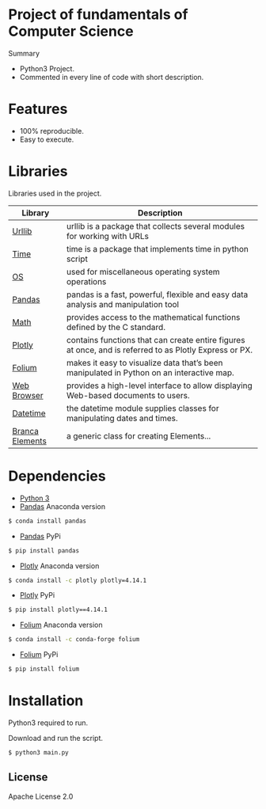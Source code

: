 # Project of fundamentals of Computer Science

Summary

  - Python3 Project.
  - Commented in every line of code with short description.

# Features
  - 100% reproducible.
  - Easy to execute.
 

# Libraries

Libraries used in the project.

| Library | Description |
| ------ | ------ |
| [Urllib] | urllib is a package that collects several modules for working with URLs |
| [Time] | time is a package that implements time in python script |
| [OS] | used for miscellaneous operating system operations |
| [Pandas] | pandas is a fast, powerful, flexible and easy data analysis and manipulation tool |
| [Math] | provides access to the mathematical functions defined by the C standard. |
| [Plotly] | contains functions that can create entire figures at once, and is referred to as Plotly Express or PX. |
| [Folium] | makes it easy to visualize data that’s been manipulated in Python on an interactive map. |
| [Web Browser] | provides a high-level interface to allow displaying Web-based documents to users. |
| [Datetime] | the datetime module supplies classes for manipulating dates and times. |
| [Branca Elements] | a generic class for creating Elements... |


# Dependencies
- [Python 3][Python 3]
- [Pandas][Pandas] Anaconda version
```sh
$ conda install pandas
```
- [Pandas][Pandas] PyPi
```sh
$ pip install pandas
```
- [Plotly][Plotly] Anaconda version
```sh
$ conda install -c plotly plotly=4.14.1
```
- [Plotly][Plotly] PyPi
```sh
$ pip install plotly==4.14.1
```
- [Folium][Folium]  Anaconda version
```sh
$ conda install -c conda-forge folium
```
- [Folium][Folium] PyPi
```sh
$ pip install folium
```

# Installation

Python3 required to run.

Download and run the script.

```sh
$ python3 main.py
```



License
----

Apache License 2.0

   [Python 3]: <https://www.python.org/downloads/>
   [urllib]: <https://docs.python.org/3/library/urllib.html>
   [Time]: <https://docs.python.org/3/library/time.html> 
   [OS]: <https://docs.python.org/3/library/os.html>
   [Pandas]: <https://pandas.pydata.org/>
   [Math]: <https://docs.python.org/3/library/math.html>
   [Plotly]: <https://plotly.com/python/plotly-express/>
   [Folium]: <https://python-visualization.github.io/folium/>
   [Web Browser]: <https://docs.python.org/3/library/webbrowser.html>
   [Datetime]: <https://docs.python.org/3/library/datetime.html>
   [Branca Elements]: <https://python-visualization.github.io/branca/element.html>
